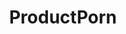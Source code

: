 ---
title: ProductPorn
crosslinks:
- pics
- youtubefactsbot
- shittykickstarters
- awwnverts
- shrimptank
- Roombaww
- ConfusedBoners
- john_yukis_bots
- oddlysatisfying
- ExpectationVsReality
- metalgearsolid
- woodworking
- gifs
- DIY
- Creativity
- poop
- DiWHY
- tea
- mildlyinteresting
- reallifedoodles
---